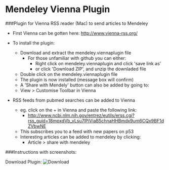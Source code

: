 # Mendeley Vienna Plugin

###Plugin for Vienna RSS reader (Mac) to send articles to Mendeley  
   - First Vienna can be gotten here: http://www.vienna-rss.org/  
   - To install the plugin:
     * Download and extract the mendeley.viennaplugin file
       * For those unfamiliar with github you can either:
         * Right click on mendeley.viennaplugin and click 'save link as'  
         * or click 'Download ZIP', and unzip the downladed file
     * Double click on the mendeley.viennaplugin file
     *  The plugin is now installed (message box will confirm)
     *  A 'Share with Mendely' button can also be added by going to:
       * View > Customise Toolbar in Vienna
  
   - RSS feeds from pubmed searches can be added to Vienna
     * eg. click on the + in Vienna and paste the following link:
         * http://www.ncbi.nlm.nih.gov/entrez/eutils/erss.cgi?rss_guid=18mpxdVb_vLsu7lPiViaB5chnaHHBmdx9um6CQx9BF1dZVbwNE
     * This subscribes you to a feed with new papers on p53
     * Interesting articles can be added to mendeley by clicking:
       * Article > share with mendeley

###Instructions with screenshots:

Download Plugin:
![Download](/screenshots/Downloadplugin.png?raw=true "Optional Title")


